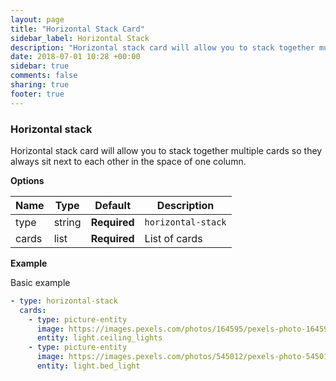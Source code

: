 ```yaml
---
layout: page
title: "Horizontal Stack Card"
sidebar_label: Horizontal Stack
description: "Horizontal stack card will allow you to stack together multiple cards so they always sit next to each other in the space of one column."
date: 2018-07-01 10:28 +00:00
sidebar: true
comments: false
sharing: true
footer: true
---
```

### Horizontal stack

Horizontal stack card will allow you to stack together multiple cards so they always sit next to each other in the space of one column.

**Options**

| Name | Type | Default | Description
| ---- | ---- | ------- | -----------
| type | string | **Required** | `horizontal-stack`
| cards | list | **Required** | List of cards

**Example**

Basic example

```yaml
- type: horizontal-stack
  cards:
    - type: picture-entity
      image: https://images.pexels.com/photos/164595/pexels-photo-164595.jpeg?auto=compress&cs=tinysrgb&dpr=2&h=240&w=495
      entity: light.ceiling_lights
    - type: picture-entity
      image: https://images.pexels.com/photos/545012/pexels-photo-545012.jpeg?auto=compress&cs=tinysrgb&dpr=2&h=240&w=495
      entity: light.bed_light
```

<p class='img'>
<img src='/images/lovelace/lovelace_horizontal_stack.PNG' alt='Screenshot of the 2 cards in a horizontal stack card>
Screenshot of the 2 cards in a horizontal stack card.
</p>
